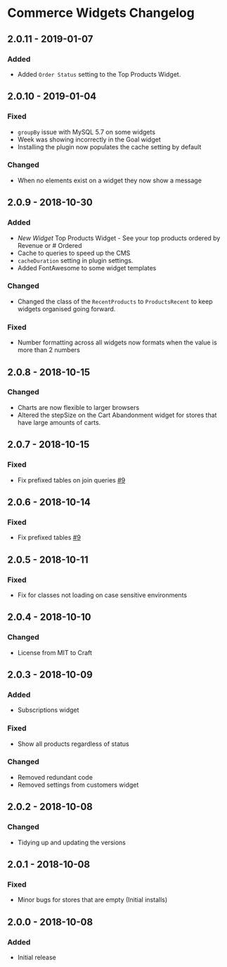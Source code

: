 # Commerce Widgets Changelog

## 2.0.11 - 2019-01-07
### Added
- Added `Order Status` setting to the Top Products Widget.

## 2.0.10 - 2019-01-04
### Fixed
- `groupBy` issue with MySQL 5.7 on some widgets
- Week was showing incorrectly in the Goal widget
- Installing the plugin now populates the cache setting by default

### Changed
- When no elements exist on a widget they now show a message

## 2.0.9 - 2018-10-30
### Added
- *New Widget* Top Products Widget - See your top products ordered by Revenue or # Ordered
- Cache to queries to speed up the CMS
- `cacheDuration` setting in plugin settings.
- Added FontAwesome to some widget templates

### Changed
- Changed the class of the `RecentProducts` to `ProductsRecent` to keep widgets organised going forward.

### Fixed
- Number formatting across all widgets now formats when the value is more than 2 numbers

## 2.0.8 - 2018-10-15
### Changed
- Charts are now flexible to larger browsers
- Altered the stepSize on the Cart Abandonment widget for stores that have large amounts of carts.

## 2.0.7 - 2018-10-15
### Fixed
- Fix prefixed tables on join queries [#9](https://github.com/bymayo/craft-commerce-widgets/issues/9)

## 2.0.6 - 2018-10-14
### Fixed
- Fix prefixed tables [#9](https://github.com/bymayo/craft-commerce-widgets/issues/9)

## 2.0.5 - 2018-10-11
### Fixed
- Fix for classes not loading on case sensitive environments

## 2.0.4 - 2018-10-10
### Changed
- License from MIT to Craft

## 2.0.3 - 2018-10-09
### Added
- Subscriptions widget

### Fixed
- Show all products regardless of status

### Changed
- Removed redundant code
- Removed settings from customers widget

## 2.0.2 - 2018-10-08
### Changed
- Tidying up and updating the versions

## 2.0.1 - 2018-10-08
### Fixed
- Minor bugs for stores that are empty (Initial installs)

## 2.0.0 - 2018-10-08
### Added
- Initial release
